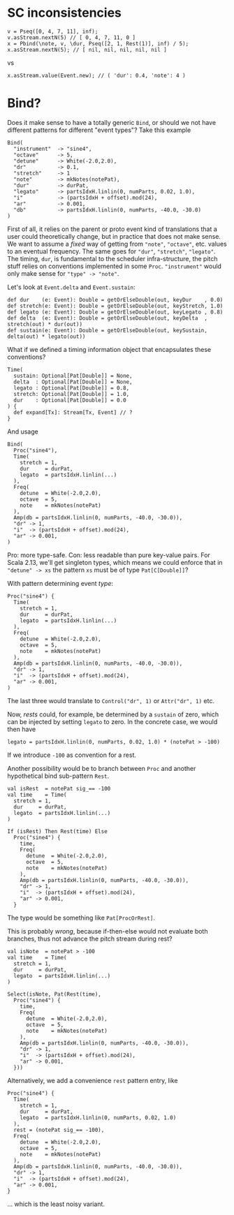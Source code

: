 # SC inconsistencies

    v = Pseq([0, 4, 7, 11], inf);
    v.asStream.nextN(5) // [ 0, 4, 7, 11, 0 ]
    x = Pbind(\note, v, \dur, Pseq([2, 1, Rest(1)], inf) / 5);
    x.asStream.nextN(5); // [ nil, nil, nil, nil, nil ]

vs

    x.asStream.value(Event.new); // ( 'dur': 0.4, 'note': 4 )

# Bind?

Does it make sense to have a totally generic `Bind`, or should we not have different patterns
for different "event types"? Take this example

    Bind(
      "instrument"  -> "sine4",
      "octave"      -> 5,
      "detune"      -> White(-2.0,2.0),
      "dr"          -> 0.1,
      "stretch"     -> 1
      "note"        -> mkNotes(notePat),
      "dur"         -> durPat,
      "legato"      -> partsIdxH.linlin(0, numParts, 0.02, 1.0),
      "i"           -> (partsIdxH + offset).mod(24),
      "ar"          -> 0.001,
      "db"          -> partsIdxH.linlin(0, numParts, -40.0, -30.0)
    )
    
First of all, it relies on the parent or proto event kind of translations that
a user could theoretically change, but in practice that does not make sense.
We want to assume a _fixed_ way of getting from `"note"`, `"octave"`, etc.
values to an eventual frequency. The same goes for `"dur"`, `"stretch"`, `"legato"`.
The timing, `dur`, is fundamental to the scheduler infra-structure, the pitch stuff
relies on conventions implemented in some `Proc`. `"instrument"` would only make
sense for `"type" -> "note"`.

Let's look at `Event.delta` and `Event.sustain`:

    def dur    (e: Event): Double = getOrElseDouble(out, keyDur    , 0.0)
    def stretch(e: Event): Double = getOrElseDouble(out, keyStretch, 1.0)
    def legato (e: Event): Double = getOrElseDouble(out, keyLegato , 0.8)
    def delta  (e: Event): Double = getOrElseDouble(out, keyDelta  , stretch(out) * dur(out))
    def sustain(e: Event): Double = getOrElseDouble(out, keySustain, delta(out) * legato(out))

What if we defined a timing information object that encapsulates these conventions?

    Time(
      sustain: Optional[Pat[Double]] = None,
      delta  : Optional[Pat[Double]] = None,
      legato : Optional[Pat[Double]] = 0.8,
      stretch: Optional[Pat[Double]] = 1.0,
      dur    : Optional[Pat[Double]] = 0.0
    ) {
      def expand[Tx]: Stream[Tx, Event] // ?
    }
   
And usage

    Bind(
      Proc("sine4"),
      Time(
        stretch = 1, 
        dur     = durPat, 
        legato  = partsIdxH.linlin(...)
      ),
      Freq(
        detune  = White(-2.0,2.0), 
        octave  = 5, 
        note    = mkNotes(notePat)
      ),
      Amp(db = partsIdxH.linlin(0, numParts, -40.0, -30.0)),
      "dr" -> 1,
      "i"  -> (partsIdxH + offset).mod(24),
      "ar" -> 0.001,
    )

Pro: more type-safe. Con: less readable than pure key-value pairs.
For Scala 2.13, we'll get singleton types, which means we could enforce that in
`"detune" -> xs` the pattern `xs` must be of type `Pat[C[Double]]`?

With pattern determining event _type_:

    Proc("sine4") {
      Time(
        stretch = 1, 
        dur     = durPat, 
        legato  = partsIdxH.linlin(...)
      ),
      Freq(
        detune  = White(-2.0,2.0), 
        octave  = 5, 
        note    = mkNotes(notePat)
      ),
      Amp(db = partsIdxH.linlin(0, numParts, -40.0, -30.0)),
      "dr" -> 1,
      "i"  -> (partsIdxH + offset).mod(24),
      "ar" -> 0.001,
    )

The last three would translate to `Control("dr", 1)` or `Attr("dr", 1)` etc.

Now, _rests_ could, for example, be determined by a `sustain` of zero, which can
be injected by setting `legato` to zero. In the concrete case, we would then have

    legato = partsIdxH.linlin(0, numParts, 0.02, 1.0) * (notePat > -100)
    
If we introduce `-100` as convention for a rest.

Another possibility would be to branch between `Proc` and another hypothetical
bind sub-pattern `Rest`.

    val isRest  = notePat sig_== -100
    val time    = Time(
      stretch = 1, 
      dur     = durPat, 
      legato  = partsIdxH.linlin(...)
    )
    
    If (isRest) Then Rest(time) Else
      Proc("sine4") {
        time,
        Freq(
          detune  = White(-2.0,2.0), 
          octave  = 5, 
          note    = mkNotes(notePat)
        ),
        Amp(db = partsIdxH.linlin(0, numParts, -40.0, -30.0)),
        "dr" -> 1,
        "i"  -> (partsIdxH + offset).mod(24),
        "ar" -> 0.001,
      }
      
The type would be something like `Pat[ProcOrRest]`.
      
This is probably _wrong_, because if-then-else would not evaluate both branches,
thus not advance the pitch stream during rest?

    val isNote  = notePat > -100
    val time    = Time(
      stretch = 1, 
      dur     = durPat, 
      legato  = partsIdxH.linlin(...)
    )
    
    Select(isNote, Pat(Rest(time),
      Proc("sine4") {
        time,
        Freq(
          detune  = White(-2.0,2.0), 
          octave  = 5, 
          note    = mkNotes(notePat)
        ),
        Amp(db = partsIdxH.linlin(0, numParts, -40.0, -30.0)),
        "dr" -> 1,
        "i"  -> (partsIdxH + offset).mod(24),
        "ar" -> 0.001,
      }))

Alternatively, we add a convenience `rest` pattern entry, like

    Proc("sine4") {
      Time(
        stretch = 1, 
        dur     = durPat, 
        legato  = partsIdxH.linlin(0, numParts, 0.02, 1.0)
      ),
      rest = (notePat sig_== -100),
      Freq(
        detune  = White(-2.0,2.0), 
        octave  = 5, 
        note    = mkNotes(notePat)
      ),
      Amp(db = partsIdxH.linlin(0, numParts, -40.0, -30.0)),
      "dr" -> 1,
      "i"  -> (partsIdxH + offset).mod(24),
      "ar" -> 0.001,
    }

... which is the least noisy variant.
